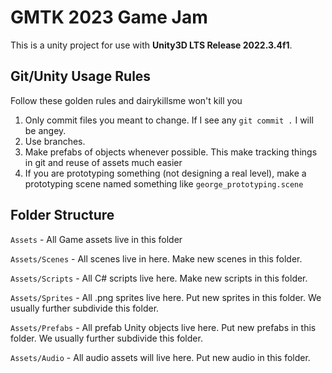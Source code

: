 # GMTK 2023 Game Jam
This is a unity project for use with **Unity3D LTS Release 2022.3.4f1**. 

## Git/Unity Usage Rules
Follow these golden rules and dairykillsme won't kill you

1. Only commit files you meant to change. If I see any `git commit .` I will be angey.
2. Use branches.
3. Make prefabs of objects whenever possible. This make tracking things in git and reuse of assets much easier
4. If you are prototyping something (not designing a real level), make a prototyping scene named something like `george_prototyping.scene`

## Folder Structure
`Assets` - All Game assets live in this folder

`Assets/Scenes` - All scenes live in here. Make new scenes in this folder.

`Assets/Scripts` - All C# scripts live here. Make new scripts in this folder.

`Assets/Sprites` - All .png sprites live here. Put new sprites in this folder. We usually further subdivide this folder.

`Assets/Prefabs` - All prefab Unity objects live here. Put new prefabs in this folder. We usually further subdivide this folder.

`Assets/Audio` - All audio assets will live here. Put new audio in this folder.